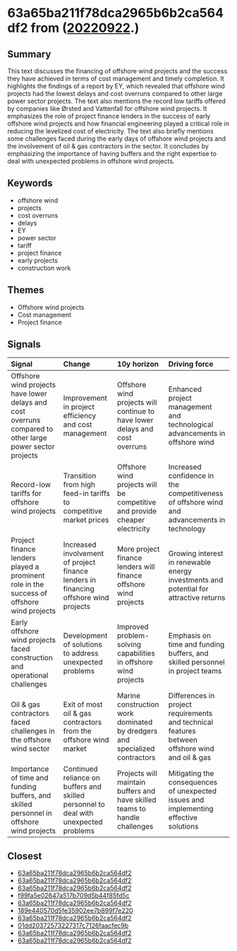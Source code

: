 # 63a65ba211f78dca2965b6b2ca564df2 from ([20220922](https://kghosh.substack.com/p/20220922).)

## Summary

This text discusses the financing of offshore wind projects and the success they have achieved in terms of cost management and timely completion. It highlights the findings of a report by EY, which revealed that offshore wind projects had the lowest delays and cost overruns compared to other large power sector projects. The text also mentions the record low tariffs offered by companies like Ørsted and Vattenfall for offshore wind projects. It emphasizes the role of project finance lenders in the success of early offshore wind projects and how financial engineering played a critical role in reducing the levelized cost of electricity. The text also briefly mentions some challenges faced during the early days of offshore wind projects and the involvement of oil & gas contractors in the sector. It concludes by emphasizing the importance of having buffers and the right expertise to deal with unexpected problems in offshore wind projects.

## Keywords

* offshore wind
* projects
* cost overruns
* delays
* EY
* power sector
* tariff
* project finance
* early projects
* construction work

## Themes

* Offshore wind projects
* Cost management
* Project finance

## Signals

| Signal                                                                                                   | Change                                                                               | 10y horizon                                                                 | Driving force                                                                                  |
|:---------------------------------------------------------------------------------------------------------|:-------------------------------------------------------------------------------------|:----------------------------------------------------------------------------|:-----------------------------------------------------------------------------------------------|
| Offshore wind projects have lower delays and cost overruns compared to other large power sector projects | Improvement in project efficiency and cost management                                | Offshore wind projects will continue to have lower delays and cost overruns | Enhanced project management and technological advancements in offshore wind                    |
| Record-low tariffs for offshore wind projects                                                            | Transition from high feed-in tariffs to competitive market prices                    | Offshore wind projects will be competitive and provide cheaper electricity  | Increased confidence in the competitiveness of offshore wind and advancements in technology    |
| Project finance lenders played a prominent role in the success of offshore wind projects                 | Increased involvement of project finance lenders in financing offshore wind projects | More project finance lenders will finance offshore wind projects            | Growing interest in renewable energy investments and potential for attractive returns          |
| Early offshore wind projects faced construction and operational challenges                               | Development of solutions to address unexpected problems                              | Improved problem-solving capabilities in offshore wind projects             | Emphasis on time and funding buffers, and skilled personnel in project teams                   |
| Oil & gas contractors faced challenges in the offshore wind sector                                       | Exit of most oil & gas contractors from the offshore wind market                     | Marine construction work dominated by dredgers and specialized contractors  | Differences in project requirements and technical features between offshore wind and oil & gas |
| Importance of time and funding buffers, and skilled personnel in offshore wind projects                  | Continued reliance on buffers and skilled personnel to deal with unexpected problems | Projects will maintain buffers and have skilled teams to handle challenges  | Mitigating the consequences of unexpected issues and implementing effective solutions          |

## Closest

* [63a65ba211f78dca2965b6b2ca564df2](63a65ba211f78dca2965b6b2ca564df2)
* [63a65ba211f78dca2965b6b2ca564df2](63a65ba211f78dca2965b6b2ca564df2)
* [63a65ba211f78dca2965b6b2ca564df2](63a65ba211f78dca2965b6b2ca564df2)
* [f99fa5e02647a517b709d5b44f85fd5c](f99fa5e02647a517b709d5b44f85fd5c)
* [63a65ba211f78dca2965b6b2ca564df2](63a65ba211f78dca2965b6b2ca564df2)
* [189e440570d5fe35902ee7b899f7e220](189e440570d5fe35902ee7b899f7e220)
* [63a65ba211f78dca2965b6b2ca564df2](63a65ba211f78dca2965b6b2ca564df2)
* [01dd20372573227317c7126faacfec9b](01dd20372573227317c7126faacfec9b)
* [63a65ba211f78dca2965b6b2ca564df2](63a65ba211f78dca2965b6b2ca564df2)
* [63a65ba211f78dca2965b6b2ca564df2](63a65ba211f78dca2965b6b2ca564df2)